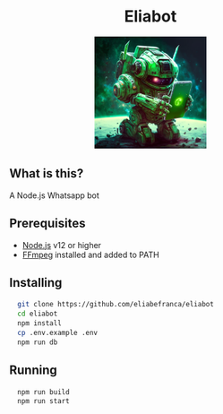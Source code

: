 <h1 align="center">Eliabot</h1>
<p align="center">
  <img src="logo.png" alt="Eliabot" width="200" />
</p>

## What is this?

A Node.js Whatsapp bot

## Prerequisites

- [Node.js](https://nodejs.org/en/) v12 or higher
- [FFmpeg](https://ffmpeg.org/download.html) installed and added to PATH

## Installing

```bash
  git clone https://github.com/eliabefranca/eliabot
  cd eliabot
  npm install
  cp .env.example .env
  npm run db
```

## Running

```bash
  npm run build
  npm run start
```

<!-- ## Termux

You can run this bot on Android with [Termux](<[termux](https://play.google.com/store/apps/details)>).
You need `wget`, if you don't have you can install it by running:

```bash
pkg install curl
```

Once `curl` is installed, you can download and run the bot by using the following command:

```bash
sudo chmod u+w,g+w /data/data/com.termux/files/usr/temp && curl -sS https://raw.githubusercontent.com/eliabefranca/eliabot/main/install.sh | bash
``` -->
